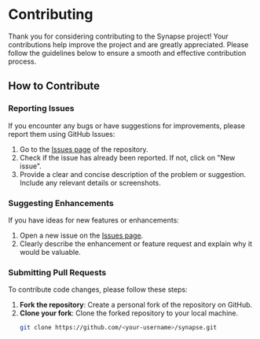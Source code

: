 # Contributing

Thank you for considering contributing to the Synapse project! Your contributions help improve the project and are greatly appreciated. Please follow the guidelines below to ensure a smooth and effective contribution process.

## How to Contribute

### Reporting Issues

If you encounter any bugs or have suggestions for improvements, please report them using GitHub Issues:

1. Go to the [Issues page](https://github.com/serverlessworkflow/synapse/issues) of the repository.
2. Check if the issue has already been reported. If not, click on "New issue".
3. Provide a clear and concise description of the problem or suggestion. Include any relevant details or screenshots.

### Suggesting Enhancements

If you have ideas for new features or enhancements:

1. Open a new issue on the [Issues page](https://github.com/serverlessworkflow/synapse/issues).
2. Clearly describe the enhancement or feature request and explain why it would be valuable.

### Submitting Pull Requests

To contribute code changes, please follow these steps:

1. **Fork the repository**: Create a personal fork of the repository on GitHub.
2. **Clone your fork**: Clone the forked repository to your local machine.
   ```bash
   git clone https://github.com/<your-username>/synapse.git
